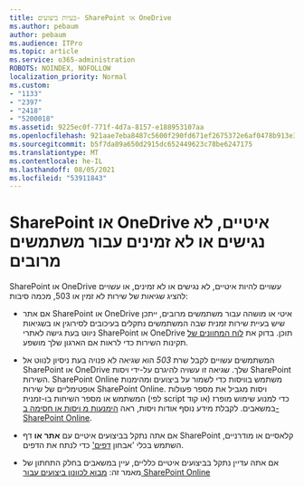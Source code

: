 ```yaml
---
title: בעיות ביצועים- SharePoint או OneDrive
ms.author: pebaum
author: pebaum
ms.audience: ITPro
ms.topic: article
ms.service: o365-administration
ROBOTS: NOINDEX, NOFOLLOW
localization_priority: Normal
ms.custom:
- "1133"
- "2397"
- "2418"
- "5200018"
ms.assetid: 9225ec0f-771f-4d7a-8157-e188953107aa
ms.openlocfilehash: 921aae7eba8487c5600f290fd671ef2675372e6af0478b913e38354856cbaa22
ms.sourcegitcommit: b5f7da89a650d2915dc652449623c78be6247175
ms.translationtype: MT
ms.contentlocale: he-IL
ms.lasthandoff: 08/05/2021
ms.locfileid: "53911843"
---
```

# <a name="sharepoint-or-onedrive-slow-inaccessible-or-unavailable-for-multiple-users"></a>SharePoint או OneDrive איטיים, לא נגישים או לא זמינים עבור משתמשים מרובים

SharePoint או OneDrive עשויים להיות איטיים, לא נגישים או לא זמינים, או עשויים להציג שגיאות של שירות לא זמין או 503, מכמה סיבות:
  
- אם אתר SharePoint או OneDrive איטי או מושהה עבור משתמשים מרובים, ייתכן שיש בעיית שירות זמנית שבה המשתמשים נתקלים בעיכובים לסירוגין או בשגיאות ניווט בעת גישה לאתרי SharePoint או OneDrive תוכן. בדוק את [לוח המחוונים של](https://admin.microsoft.com/AdminPortal/Home#/servicehealth) תקינות השירות כדי לראות אם הארגון שלך מושפע.
  
- המשתמשים עשויים לקבל שרת *503* הוא שגיאה לא פנויה בעת ניסיון לנווט אל SharePoint או OneDrive שלך. שגיאה זו עשויה להיגרם על-ידי ויסות SharePoint השירות. SharePoint Online משתמש בוויסות כדי לשמור על ביצועים ומהימנות אופטימליים של שירות SharePoint Online. ויסות מגביל את מספר פעולות המשתמש או מספר השיחות בו-זמנית (לפי script או קוד) כדי למנוע שימוש מופרז במשאבים. לקבלת מידע נוסף אודות ויסות, ראה [הימנעות מ ויסות או חסימה ב- SharePoint Online](https://docs.microsoft.com/sharepoint/dev/general-development/how-to-avoid-getting-throttled-or-blocked-in-sharepoint-online).

- אם אתה נתקל בביצועים איטיים עם **אתר** **או** דף SharePoint קלאסיים או מודרניים, השתמש בכלי 'אבחון [דפים'](https://aka.ms/perftool) כדי לנתח את הדפים.
  
- אם אתה עדיין נתקל בביצועים איטיים כלליים, עיין במשאבים בחלק התחתון של מאמר זה: [מבוא לכוונון ביצועים עבור SharePoint Online](https://go.microsoft.com/fwlink/?linkid=2024334)
  